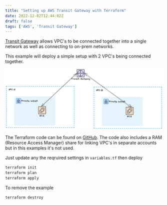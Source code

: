 ```yaml
---
title: "Setting up AWS Transit Gateway with Terraform"
date: 2022-12-02T12:44:02Z
draft: false
tags: ['AWS', 'Transit Gateway']
---
```


[Transit Gateway](https://aws.amazon.com/transit-gateway/) allows VPC's to be connected together into a single network as well as connecting to on-prem networks.

This example will deploy a simple setup with 2 VPC's being connected together.

![Image alt](/images/tgw.png)

The Terraform code can be found on [GitHub](https://github.com/narmitag/terraform-examples/tree/main/transit_gateway). The code also includes a RAM (Resource Access Manager) share for linking VPC's in separate accounts but in this examples it's not used.

Just update any the reqruired settings in ```variables.tf``` then deploy

```bash
terraform init
terraform plan
terraform apply
```


To remove the example
```bash
terraform destroy
```